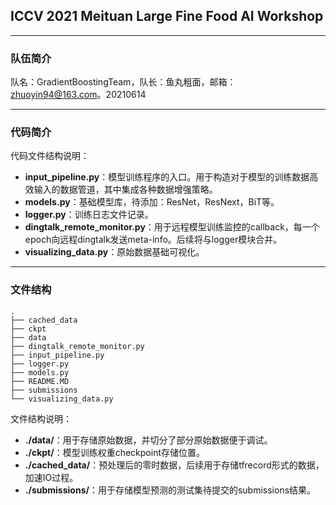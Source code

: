 ## ICCV 2021 Meituan Large Fine Food AI Workshop

---
### **队伍简介**

队名：GradientBoostingTeam，队长：鱼丸粗面，邮箱：zhuoyin94@163.com。20210614

---
### **代码简介**

代码文件结构说明：
- **input_pipeline.py**：模型训练程序的入口。用于构造对于模型的训练数据高效输入的数据管道，其中集成各种数据增强策略。
- **models.py**：基础模型库，待添加：ResNet，ResNext，BiT等。
- **logger.py**：训练日志文件记录。
- **dingtalk_remote_monitor.py**：用于远程模型训练监控的callback，每一个epoch向远程dingtalk发送meta-info。后续将与logger模块合并。
- **visualizing_data.py**：原始数据基础可视化。

---
### **文件结构**

```
.
├── cached_data
├── ckpt
├── data
├── dingtalk_remote_monitor.py
├── input_pipeline.py
├── logger.py
├── models.py
├── README.MD
├── submissions
└── visualizing_data.py
```

文件结构说明：
- **./data/**：用于存储原始数据，并切分了部分原始数据便于调试。
- **./ckpt/**：模型训练权重checkpoint存储位置。
- **./cached_data/**：预处理后的零时数据，后续用于存储tfrecord形式的数据，加速IO过程。
- **./submissions/**：用于存储模型预测的测试集待提交的submissions结果。
